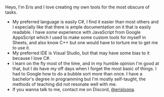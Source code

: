 Heyo, I'm Eris and I love creating my own tools for the most obscure of tasks.<br />
- My preferred language is easily C#, I find it easier than most others and I especially like that there is ample documentation on it that is easily readable. I have *some* experience with JavaScript from Google AppsScript which I used to make some custom tools for myself in Sheets, and also know C++ but one would have to torture me to get me to use it.
- My preferred IDE is Visual Studio, but that may have some bias to it because I love C#.
- I learn on the fly most of the time, and in my humble opinion I'm good at that, but I do have my off days when I forget the most basic of things. I had to Google how to do a bubble sort more than once. I have a bachelor's degree in programming but I'm mostly self-taught, the methods of teaching did not resonate well with me.
- If you wanna talk to me, contact me on Discord, [@erisloona](https://discordapp.com/users/158518077426761729).

<!---
ErisLoona/ErisLoona is a ✨ special ✨ repository because its `README.md` (this file) appears on your GitHub profile.
You can click the Preview link to take a look at your changes.
--->
